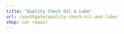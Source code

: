 ```yaml
---
title: "Quality Check Oil & Lube"
url: /southgate/quality-check-oil-and-lube/
shop: car repair
---
```

